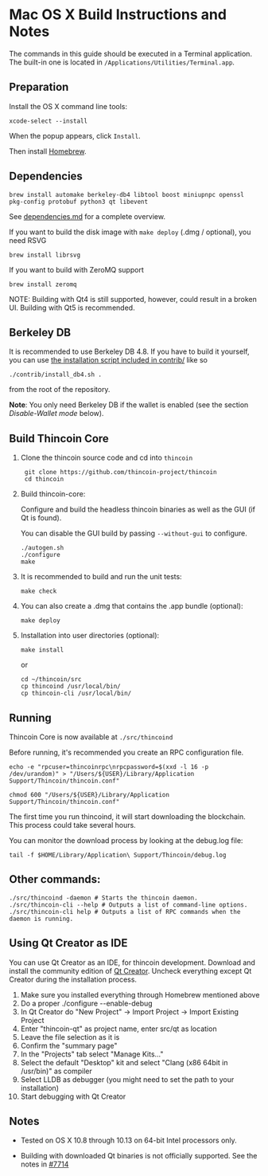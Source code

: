 Mac OS X Build Instructions and Notes
====================================
The commands in this guide should be executed in a Terminal application.
The built-in one is located in `/Applications/Utilities/Terminal.app`.

Preparation
-----------
Install the OS X command line tools:

`xcode-select --install`

When the popup appears, click `Install`.

Then install [Homebrew](https://brew.sh).

Dependencies
----------------------

    brew install automake berkeley-db4 libtool boost miniupnpc openssl pkg-config protobuf python3 qt libevent

See [dependencies.md](dependencies.md) for a complete overview.

If you want to build the disk image with `make deploy` (.dmg / optional), you need RSVG

    brew install librsvg

If you want to build with ZeroMQ support
    
    brew install zeromq

NOTE: Building with Qt4 is still supported, however, could result in a broken UI. Building with Qt5 is recommended.

Berkeley DB
-----------
It is recommended to use Berkeley DB 4.8. If you have to build it yourself,
you can use [the installation script included in contrib/](/contrib/install_db4.sh)
like so

```shell
./contrib/install_db4.sh .
```

from the root of the repository.

**Note**: You only need Berkeley DB if the wallet is enabled (see the section *Disable-Wallet mode* below).

Build Thincoin Core
------------------------

1. Clone the thincoin source code and cd into `thincoin`

        git clone https://github.com/thincoin-project/thincoin
        cd thincoin

2.  Build thincoin-core:

    Configure and build the headless thincoin binaries as well as the GUI (if Qt is found).

    You can disable the GUI build by passing `--without-gui` to configure.

        ./autogen.sh
        ./configure
        make

3.  It is recommended to build and run the unit tests:

        make check

4.  You can also create a .dmg that contains the .app bundle (optional):

        make deploy

5.  Installation into user directories (optional):

        make install

    or

        cd ~/thincoin/src
        cp thincoind /usr/local/bin/
        cp thincoin-cli /usr/local/bin/

Running
-------

Thincoin Core is now available at `./src/thincoind`

Before running, it's recommended you create an RPC configuration file.

    echo -e "rpcuser=thincoinrpc\nrpcpassword=$(xxd -l 16 -p /dev/urandom)" > "/Users/${USER}/Library/Application Support/Thincoin/thincoin.conf"

    chmod 600 "/Users/${USER}/Library/Application Support/Thincoin/thincoin.conf"

The first time you run thincoind, it will start downloading the blockchain. This process could take several hours.

You can monitor the download process by looking at the debug.log file:

    tail -f $HOME/Library/Application\ Support/Thincoin/debug.log

Other commands:
-------

    ./src/thincoind -daemon # Starts the thincoin daemon.
    ./src/thincoin-cli --help # Outputs a list of command-line options.
    ./src/thincoin-cli help # Outputs a list of RPC commands when the daemon is running.

Using Qt Creator as IDE
------------------------
You can use Qt Creator as an IDE, for thincoin development.
Download and install the community edition of [Qt Creator](https://www.qt.io/download/).
Uncheck everything except Qt Creator during the installation process.

1. Make sure you installed everything through Homebrew mentioned above
2. Do a proper ./configure --enable-debug
3. In Qt Creator do "New Project" -> Import Project -> Import Existing Project
4. Enter "thincoin-qt" as project name, enter src/qt as location
5. Leave the file selection as it is
6. Confirm the "summary page"
7. In the "Projects" tab select "Manage Kits..."
8. Select the default "Desktop" kit and select "Clang (x86 64bit in /usr/bin)" as compiler
9. Select LLDB as debugger (you might need to set the path to your installation)
10. Start debugging with Qt Creator

Notes
-----

* Tested on OS X 10.8 through 10.13 on 64-bit Intel processors only.

* Building with downloaded Qt binaries is not officially supported. See the notes in [#7714](https://github.com/bitcoin/bitcoin/issues/7714)
